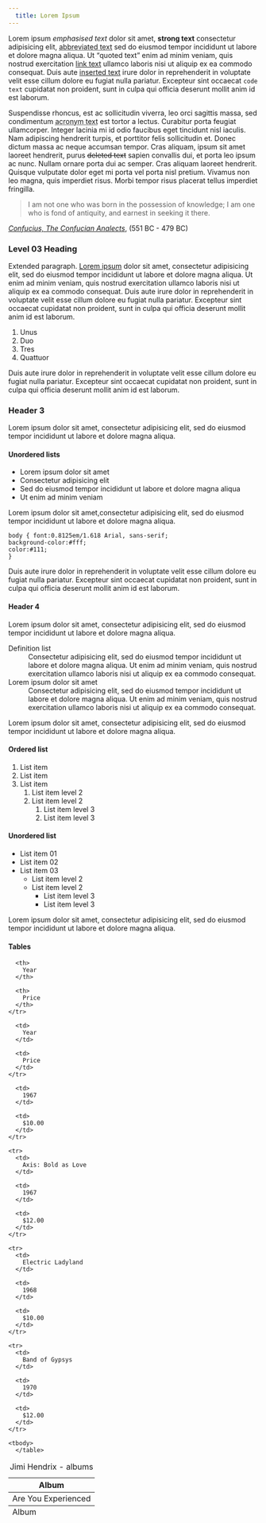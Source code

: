 ```yaml
--- 
  title: Lorem Ipsum
---
```


Lorem ipsum *emphasised text* dolor sit amet, **strong text** consectetur adipisicing elit, <abbr title="">abbreviated text</abbr> sed do eiusmod tempor incididunt ut labore et dolore magna aliqua. Ut <q>quoted text</q> enim ad minim veniam, quis nostrud exercitation [link text][1] ullamco laboris nisi ut aliquip ex ea commodo consequat. Duis aute <ins>inserted text</ins> irure dolor in reprehenderit in voluptate velit esse cillum dolore eu fugiat nulla pariatur. Excepteur sint occaecat `code text` cupidatat non proident, sunt in culpa qui officia deserunt mollit anim id est laborum.

Suspendisse rhoncus, est ac sollicitudin viverra, leo orci sagittis massa, sed condimentum <acronym title="">acronym text</acronym> est tortor a lectus. Curabitur porta feugiat ullamcorper. Integer lacinia mi id odio faucibus eget tincidunt nisl iaculis. Nam adipiscing hendrerit turpis, et porttitor felis sollicitudin et. Donec dictum massa ac neque accumsan tempor. Cras aliquam, ipsum sit amet laoreet hendrerit, purus <del>deleted text</del> sapien convallis dui, et porta leo ipsum ac nunc. Nullam ornare porta dui ac semper. Cras aliquam laoreet hendrerit. Quisque vulputate dolor eget mi porta vel porta nisl pretium. Vivamus non leo magna, quis imperdiet risus. Morbi tempor risus placerat tellus imperdiet fringilla. 

> I am not one who was born in the possession of knowledge; I am one who is fond of antiquity, and earnest in seeking it there.

<cite><a href="/">Confucius, The Confucian Analects</a></cite>, (551 BC - 479 BC)

### Level 03 Heading

Extended paragraph. [Lorem ipsum]() dolor sit amet, consectetur adipisicing elit, sed do eiusmod tempor incididunt ut labore et dolore magna aliqua. Ut enim ad minim veniam, quis nostrud exercitation ullamco laboris nisi ut aliquip ex ea commodo consequat. Duis aute irure dolor in reprehenderit in voluptate velit esse cillum dolore eu fugiat nulla pariatur. Excepteur sint occaecat cupidatat non proident, sunt in culpa qui officia deserunt mollit anim id est laborum.

1.  Unus
2.  Duo
3.  Tres
4.  Quattuor

Duis aute irure dolor in reprehenderit in voluptate velit esse cillum dolore eu fugiat nulla pariatur. Excepteur sint occaecat cupidatat non proident, sunt in culpa qui officia deserunt mollit anim id est laborum.

### Header 3

Lorem ipsum dolor sit amet, consectetur adipisicing elit, sed do eiusmod tempor incididunt ut labore et dolore magna aliqua.

#### Unordered lists

*   Lorem ipsum dolor sit amet
*   Consectetur adipisicing elit
*   Sed do eiusmod tempor incididunt ut labore et dolore magna aliqua
*   Ut enim ad minim veniam

Lorem ipsum dolor sit amet,consectetur adipisicing elit, sed do eiusmod tempor incididunt ut labore et dolore magna aliqua.

    body { font:0.8125em/1.618 Arial, sans-serif; 
    background-color:#fff;  
    color:#111;
    }

Duis aute irure dolor in reprehenderit in voluptate velit esse cillum dolore eu fugiat nulla pariatur. Excepteur sint occaecat cupidatat non proident, sunt in culpa qui officia deserunt mollit anim id est laborum.

#### Header 4

Lorem ipsum dolor sit amet, consectetur adipisicing elit, sed do eiusmod tempor incididunt ut labore et dolore magna aliqua.

<dl>
  <dt>
    Definition list
  </dt>
  
  <dd>
    Consectetur adipisicing elit, sed do eiusmod tempor incididunt ut labore et dolore magna aliqua. Ut enim ad minim veniam, quis nostrud exercitation ullamco laboris nisi ut aliquip ex ea commodo consequat.
  </dd>
  
  <dt>
    Lorem ipsum dolor sit amet
  </dt>
  
  <dd>
    Consectetur adipisicing elit, sed do eiusmod tempor incididunt ut labore et dolore magna aliqua. Ut enim ad minim veniam, quis nostrud exercitation ullamco laboris nisi ut aliquip ex ea commodo consequat.
  </dd>
</dl>

Lorem ipsum dolor sit amet, consectetur adipisicing elit, sed do eiusmod tempor incididunt ut labore et dolore magna aliqua.

#### Ordered list

1.  List item
2.  List item
3.  List item 
    1.  List item level 2
    2.  List item level 2 
        1.  List item level 3
        2.  List item level 3

#### Unordered list

*   List item 01
*   List item 02
*   List item 03 
    *   List item level 2
    *   List item level 2 
        *   List item level 3
        *   List item level 3

Lorem ipsum dolor sit amet, consectetur adipisicing elit, sed do eiusmod tempor incididunt ut labore et dolore magna aliqua.

#### Tables

<table summary="Jimi Hendrix albums">
  <caption>Jimi Hendrix - albums</caption> <thead>
    <tr>
      <th>
        Album
      </th>
      
      <th>
        Year
      </th>
      
      <th>
        Price
      </th>
    </tr>
  </thead>
  
  <tfoot>
    <tr>
      <td>
        Album
      </td>
      
      <td>
        Year
      </td>
      
      <td>
        Price
      </td>
    </tr>
  </tfoot>
  
  <tbody>
    <tr>
      <td>
        Are You Experienced
      </td>
      
      <td>
        1967
      </td>
      
      <td>
        $10.00
      </td>
    </tr>
    
    <tr>
      <td>
        Axis: Bold as Love
      </td>
      
      <td>
        1967
      </td>
      
      <td>
        $12.00
      </td>
    </tr>
    
    <tr>
      <td>
        Electric Ladyland
      </td>
      
      <td>
        1968
      </td>
      
      <td>
        $10.00
      </td>
    </tr>
    
    <tr>
      <td>
        Band of Gypsys
      </td>
      
      <td>
        1970
      </td>
      
      <td>
        $12.00
      </td>
    </tr>
    
    <tbody>
      </table>
      
 [1]: /
